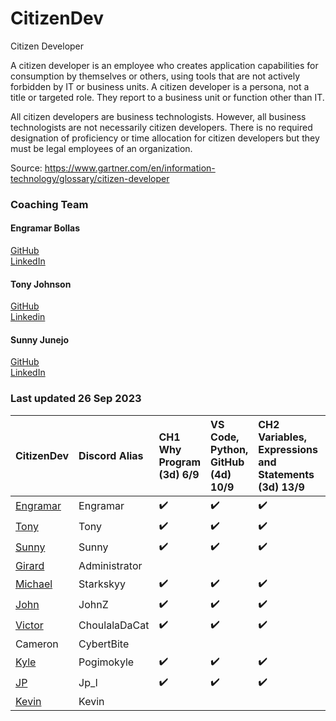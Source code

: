 # CitizenDev

Citizen Developer

A citizen developer is an employee who creates application capabilities for consumption by themselves or others, using tools that are not actively forbidden by IT or business units. A citizen developer is a persona, not a title or targeted role. They report to a business unit or function other than IT.

All citizen developers are business technologists.  However, all business technologists are not necessarily citizen developers.  There is no required designation of proficiency or time allocation for citizen developers but they must be legal employees of an organization.

Source: https://www.gartner.com/en/information-technology/glossary/citizen-developer

### Coaching Team
#### Engramar Bollas <br/>
[GitHub](https://github.com/engramar) <br/>
[LinkedIn](https://www.linkedin.com/in/engramarbollas/) <br/>

#### Tony Johnson <br/>
[GitHub](https://github.com/tnyjhnsn) <br/>
[Linkedin](https://www.linkedin.com/in/tony-johnson-53995413/) <br/>

#### Sunny Junejo <br/>
[GitHub](https://github.com/sjunejo) <br/>
[LinkedIn](https://www.linkedin.com/in/sadruddinjunejo/) <br/>

### Last updated 26 Sep 2023
| CitizenDev | Discord Alias | CH1 Why Program (3d) 6/9 | VS Code, Python, GitHub (4d) 10/9 | CH2 Variables, Expressions and Statements (3d) 13/9 | CH3 Conditional Execution (3d) 16/9 | CH4 Functions (3d) 19/9 | CH5 Loops and Iterations (3d) 22/9 | CH6 Strings (3d) 25/9| CH7 Files (3d) 28/9 | CH8 Lists (3d) 1/10 | CH9 Dictionaries (3d) 4/10 | CH10 Tuples (3d) 7/10 | 
|:--|:--|:--|:--|:--|:--|:--|:--|:--|:--|:--|:--|:--|
| [Engramar](https://github.com/engramar) | Engramar |:heavy_check_mark:|:heavy_check_mark:|:heavy_check_mark:|:heavy_check_mark:|:heavy_check_mark:|:heavy_check_mark:|:heavy_check_mark:|:heavy_check_mark:||||
| [Tony](https://github.com/tnyjhnsn) | Tony |:heavy_check_mark:|:heavy_check_mark:|:heavy_check_mark:|:heavy_check_mark:|:heavy_check_mark:|:heavy_check_mark:|:heavy_check_mark:|:heavy_check_mark:||||
| [Sunny](https://github.com/sjunejo) | Sunny |:heavy_check_mark:|:heavy_check_mark:|:heavy_check_mark:|:heavy_check_mark:|:heavy_check_mark:|:heavy_check_mark:||||||
| [Girard](https://github.com/GirardT) | Administrator ||||||||||||
| [Michael](https://github.com/starkskyy) | Starkskyy |:heavy_check_mark:|:heavy_check_mark:|:heavy_check_mark:|:heavy_check_mark:|:heavy_check_mark:|:heavy_check_mark:|:heavy_check_mark:|:heavy_check_mark:||||
| [John](https://github.com/JohnZGBG) | JohnZ |:heavy_check_mark:|:heavy_check_mark:|:heavy_check_mark:|:heavy_check_mark:|:heavy_check_mark:|:heavy_check_mark:|||||||
| [Victor](https://github.com/CholulaTheCat) | ChoulalaDaCat |:heavy_check_mark:|:heavy_check_mark:|:heavy_check_mark:|||||||||
| Cameron | CybertBite ||||||||||||
| [Kyle](https://github.com/mkasborromeo) | Pogimokyle |:heavy_check_mark:|:heavy_check_mark:|:heavy_check_mark:|:heavy_check_mark:|:heavy_check_mark:|||||||
| [JP](https://github.com/josepedrolorenzini) | Jp_l |:heavy_check_mark:|:heavy_check_mark:|:heavy_check_mark:|:heavy_check_mark:|:heavy_check_mark:|:heavy_check_mark:|||||||
| [Kevin](https://github.com/ZizhangOu) | Kevin ||||||||||||
